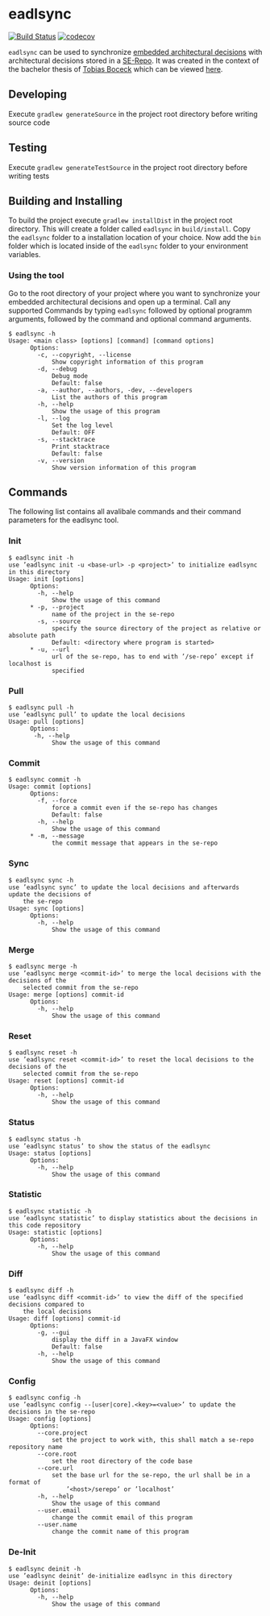# eadlsync

[![Build Status](https://travis-ci.org/adr/eadlsync.svg?branch=master)](https://travis-ci.com/adr/eadlsync)
[![codecov](https://codecov.io/gh/adr/eadlsync/branch/master/graph/badge.svg)](https://codecov.io/gh/adr/eadlsync)

`eadlsync` can be used to synchronize [embedded architectural decisions](https://adr.github.io/e-adr/) with architectural decisions stored in a [SE-Repo](https://github.com/adr/serepo).
It was created in the context of the bachelor thesis of [Tobias Boceck](https://github.com/boceckts) which can be viewed [here](http://dx.doi.org/10.18419/opus-9224).

## Developing
Execute `gradlew generateSource` in the project root directory before writing source code

## Testing
Execute `gradlew generateTestSource` in the project root directory before writing tests

## Building and Installing
To build the project execute `gradlew installDist` in the project root directory. This will create a folder called `eadlsync` in `build/install`. Copy the `eadlsync` folder to a installation location of your choice. Now add the `bin` folder which is located inside of the `eadlsync` folder to your environment variables.

### Using the tool
Go to the root directory of your project where you want to synchronize your embedded architectural decisions and open up a terminal. Call any supported Commands by typing `eadlsync` followed by optional programm arguments, followed by the command and optional command arguments.
```
$ eadlsync -h
Usage: <main class> [options] [command] [command options]
      Options:
        -c, --copyright, --license
            Show copyright information of this program
        -d, --debug
            Debug mode
            Default: false
        -a, --author, --authors, -dev, --developers
            List the authors of this program
        -h, --help
            Show the usage of this program
        -l, --log
            Set the log level
            Default: OFF
        -s, --stacktrace
            Print stacktrace
            Default: false
        -v, --version
            Show version information of this program
```

## Commands
The following list contains all avalibale commands and their command parameters for the eadlsync tool.

### Init
```
$ eadlsync init -h
use ’eadlsync init -u <base-url> -p <project>’ to initialize eadlsync in this directory
Usage: init [options]
      Options:
        -h, --help
            Show the usage of this command
      * -p, --project
            name of the project in the se-repo
        -s, --source
            specify the source directory of the project as relative or absolute path
            Default: <directory where program is started>
      * -u, --url
            url of the se-repo, has to end with ’/se-repo’ except if localhost is
            specified
```

### Pull
```
$ eadlsync pull -h
use ’eadlsync pull’ to update the local decisions
Usage: pull [options]
      Options:
       -h, --help
            Show the usage of this command

```

### Commit
```
$ eadlsync commit -h
Usage: commit [options]
      Options:
        -f, --force
            force a commit even if the se-repo has changes
            Default: false
        -h, --help
            Show the usage of this command
      * -m, --message
            the commit message that appears in the se-repo
```

### Sync
```
$ eadlsync sync -h
use ’eadlsync sync’ to update the local decisions and afterwards update the decisions of
    the se-repo
Usage: sync [options]
      Options:
        -h, --help
            Show the usage of this command
```

### Merge
```
$ eadlsync merge -h
use ’eadlsync merge <commit-id>’ to merge the local decisions with the decisions of the
    selected commit from the se-repo
Usage: merge [options] commit-id
      Options:
        -h, --help
            Show the usage of this command
```

### Reset
```
$ eadlsync reset -h
use ’eadlsync reset <commit-id>’ to reset the local decisions to the decisions of the
    selected commit from the se-repo
Usage: reset [options] commit-id
      Options:
        -h, --help
            Show the usage of this command
```

### Status
```
$ eadlsync status -h
use ’eadlsync status’ to show the status of the eadlsync
Usage: status [options]
      Options:
        -h, --help
            Show the usage of this command
```

### Statistic
```
$ eadlsync statistic -h
use ’eadlsync statistic’ to display statistics about the decisions in this code repository
Usage: statistic [options]
      Options:
        -h, --help
            Show the usage of this command
```

### Diff
```
$ eadlsync diff -h
use ’eadlsync diff <commit-id>’ to view the diff of the specified decisions compared to
    the local decisions
Usage: diff [options] commit-id
      Options:
        -g, --gui
            display the diff in a JavaFX window
            Default: false
        -h, --help
            Show the usage of this command
```

### Config
```
$ eadlsync config -h
use ’eadlsync config --[user|core].<key>=<value>’ to update the decisions in the se-repo
Usage: config [options]
      Options:
        --core.project
            set the project to work with, this shall match a se-repo repository name
        --core.root
            set the root directory of the code base
        --core.url
            set the base url for the se-repo, the url shall be in a format of
                ’<host>/serepo’ or ’localhost’
        -h, --help
            Show the usage of this command
        --user.email
            change the commit email of this program
        --user.name
            change the commit name of this program
```

### De-Init
```
$ eadlsync deinit -h
use ’eadlsync deinit’ de-initialize eadlsync in this directory
Usage: deinit [options]
      Options:
        -h, --help
            Show the usage of this command
```
